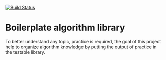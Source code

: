 [![Build Status](https://travis-ci.org/algorithms-club/algorithms-shchepkin.svg?branch=master)](https://travis-ci.org/algorithms-club/algorithms-shchepkin)

# Boilerplate algorithm library

To better understand any topic, practice is required, the goal of this project help to organize algorithm knowledge by putting the output of practice in the testable library.

